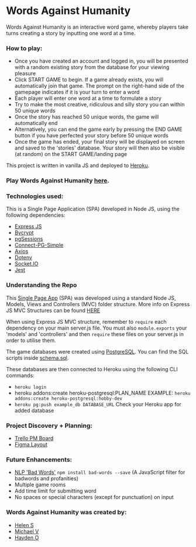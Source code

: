 # Words Against Humanity

Words Against Humanity is an interactive word game, whereby players take turns creating a story by inputting one word at a time. 

### How to play:

- Once you have created an account and logged in, you will be presented with a random existing story from the database for your viewing pleasure
- Click START GAME to begin. If a game already exists, you will automatically join that game. The prompt on the right-hand side of the gamepage indicates if it is your turn to enter a word
- Each player will enter one word at a time to formulate a story
- Try to make the most creative, ridiculous and silly story you can within 50 unique words
- Once the story has reached 50 unique words, the game will automatically end
- Alternatively, you can end the game early by pressing the END GAME button if you have perfected your story before 50 unique words
- Once the game has ended, your final story will be displayed on screen and saved to the 'stories' database. Your story will then also be visible (at random) on the START GAME/landing page

This project is written in vanilla JS and deployed to [Heroku](https://devcenter.heroku.com/categories/reference).

### Play Words Against Humanity [here](https://words-against-humanity.herokuapp.com/).

### Technologies used:
This is a Single Page Application (SPA) developed in Node JS, using the following dependencies:

- [Express JS](https://expressjs.com/)
- [Bycrypt](https://www.npmjs.com/package/bcryptjs)
- [pgSessions](https://www.npmjs.com/package/express-pg-session)
- [Connect-PG-Simple](https://www.npmjs.com/package/connect-pg-simple)
- [Axios](https://axios-http.com/docs/intro)
- [Dotenv](https://www.npmjs.com/package/dotenv)
- [Socket.IO](https://socket.io/)
- [Jest](https://jestjs.io/)

### Understanding the Repo

This [Single Page App](https://developer.mozilla.org/en-US/docs/Glossary/SPA) (SPA) was developed using a standard Node JS, Models, Views and Controllers (MVC) folder structure. More info on Express JS MVC Structures can be found [HERE](https://www.section.io/engineering-education/node-mvc-architecture/)

When using Express JS MVC structure, remember to `require` each dependency on your main server.js file. You must also `module.exports` your 'models' and 'controllers' and then `require` these files on your server.js in order to utilise them.

The game databases were created using [PostgreSQL](https://www.postgresql.org/). You can find the SQL scripts inside [schema.sql](blob/main/database/schema.sql). 

These databases are then connected to Heroku using the following CLI commands:

- `heroku login`
- heroku addons:create heroku-postgresql:PLAN_NAME
EXAMPLE: `heroku addons:create heroku-postgresql:hobby-dev`
- `heroku pg:push example_db DATABASE_URL`
Check your Heroku app for added database


### Project Discovery + Planning:

- [Trello PM Board](https://trello.com/b/bCL5eeh9/planning-board)
- [Figma Layout](https://www.figma.com/file/twTdxgSvGdGqNxnHYpLH4h/Words-Against-Humanity?node-id=0%3A1)

### Future Enhancements:

- [NLP 'Bad Words'](https://www.npmjs.com/package/bad-words)
    `npm install bad-words --save`
     (A JavaScript filter for badwords and profanities)
- Multiple game rooms
- Add time limit for submitting word
- No spaces or special characters (except for punctuation) on input

### Words Against Humanity was created by:
- [Helen S](https://github.com/hstonehouse)
- [Michael V](https://github.com/michaeljgrant)
- [Hayden O](https://github.com/hjofford)
